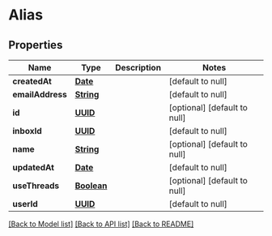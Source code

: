 # Alias
## Properties

Name | Type | Description | Notes
------------ | ------------- | ------------- | -------------
**createdAt** | [**Date**](DateTime.md) |  | [default to null]
**emailAddress** | [**String**](string.md) |  | [default to null]
**id** | [**UUID**](UUID.md) |  | [optional] [default to null]
**inboxId** | [**UUID**](UUID.md) |  | [default to null]
**name** | [**String**](string.md) |  | [optional] [default to null]
**updatedAt** | [**Date**](DateTime.md) |  | [default to null]
**useThreads** | [**Boolean**](boolean.md) |  | [optional] [default to null]
**userId** | [**UUID**](UUID.md) |  | [default to null]

[[Back to Model list]](../README.md#documentation-for-models) [[Back to API list]](../README.md#documentation-for-api-endpoints) [[Back to README]](../README.md)

